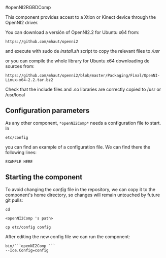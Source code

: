 #openNI2RGBDComp

This component provides accest to a Xtion or Kinect device through the OpenNI2 driver.

You can download a versión of OpenNI2.2 for Ubuntu x64 from:
    
    https://github.com/mhaut/openni2
    
and execute with sudo de *install.sh* script to copy the relevant files to */usr*

or you can compile the whole library for Ubuntu x64 downloading de sources from:     

    https://github.com/mhaut/openni2/blob/master/Packaging/Final/OpenNI-Linux-x64-2.2.tar.bz2

Check that the include files and .so libraries are correctly copied to /usr or /usr/local

## Configuration parameters
As any other component,
``` *openNI2Comp* ```
needs a configuration file to start. In

    etc/config

you can find an example of a configuration file. We can find there the following lines:

    EXAMPLE HERE

    
## Starting the component
To avoid changing the *config* file in the repository, we can copy it to the component's home directory, so changes will remain untouched by future git pulls:

    cd

``` <openNI2Comp 's path> ```

    cp etc/config config
    
After editing the new config file we can run the component:

    bin/```openNI2Comp ```
    --Ice.Config=config



